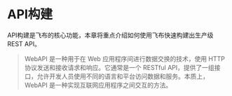 # API构建

API构建是飞布的核心功能，本章将重点介绍如何使用飞布快速构建出生产级REST API。

> WebAPI 是一种用于在 Web 应用程序间进行数据交换的技术，使用 HTTP 协议发送和接收请求和响应。它通常是一个 RESTful API，提供了一组接口，允许开发人员使用不同的语言和平台访问数据和服务。本质上，WebAPI 是一种实现互联网应用程序之间交互的方法。


